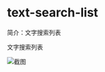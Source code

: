 # text-search-list

简介：文字搜索列表

文字搜索列表

![截图](https://img.alicdn.com/tfs/TB1mhxFbkyWBuNjy0FpXXassXXa-1912-1376.png)
